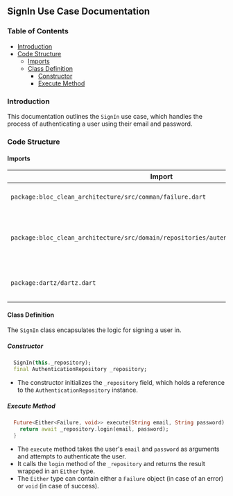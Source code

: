 ## SignIn Use Case Documentation

### Table of Contents 

- [Introduction](#introduction)
- [Code Structure](#code-structure)
  - [Imports](#imports)
  - [Class Definition](#class-definition)
    - [Constructor](#constructor)
    - [Execute Method](#execute-method)

### Introduction

This documentation outlines the `SignIn` use case, which handles the process of authenticating a user using their email and password. 

### Code Structure

#### Imports

| Import | Description |
|---|---|
| `package:bloc_clean_architecture/src/comman/failure.dart` | Imports the `Failure` class, which represents a general error type. |
| `package:bloc_clean_architecture/src/domain/repositories/autentication_repository.dart` | Imports the `AuthenticationRepository` interface, which defines the methods for interacting with authentication logic. |
| `package:dartz/dartz.dart` | Imports the `Either` type from the `dartz` package, used for handling potential failures. |

#### Class Definition

The `SignIn` class encapsulates the logic for signing a user in.

##### Constructor

```dart
  SignIn(this._repository);
  final AuthenticationRepository _repository;
```

- The constructor initializes the `_repository` field, which holds a reference to the `AuthenticationRepository` instance.

##### Execute Method

```dart
  Future<Either<Failure, void>> execute(String email, String password) async {
    return await _repository.login(email, password);
  }
```

- The `execute` method takes the user's `email` and `password` as arguments and attempts to authenticate the user. 
- It calls the `login` method of the `_repository` and returns the result wrapped in an `Either` type.
- The `Either` type can contain either a `Failure` object (in case of an error) or `void` (in case of success). 
